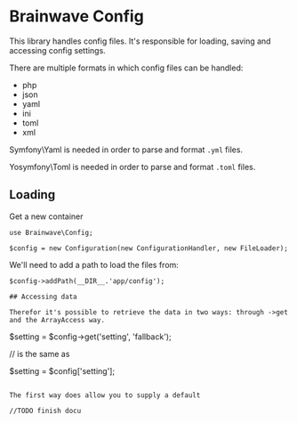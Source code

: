# Brainwave Config

This library handles config files. It's responsible for loading, saving and accessing config settings.

There are multiple formats in which config files can be handled:

- php
- json
- yaml
- ini
- toml
- xml

Symfony\Yaml is needed in order to parse and format `.yml` files.

Yosymfony\Toml is needed in order to parse and format `.toml` files.

## Loading

Get a new container

```
use Brainwave\Config;

$config = new Configuration(new ConfigurationHandler, new FileLoader);
```

We'll need to add a path to load the files from:

```
$config->addPath(__DIR__.'app/config');

## Accessing data

Therefor it's possible to retrieve the data in two ways: through ->get and the ArrayAccess way.

```
$setting = $config->get('setting', 'fallback');

// is the same as

$setting = $config['setting'];
```

The first way does allow you to supply a default

//TODO finish docu
